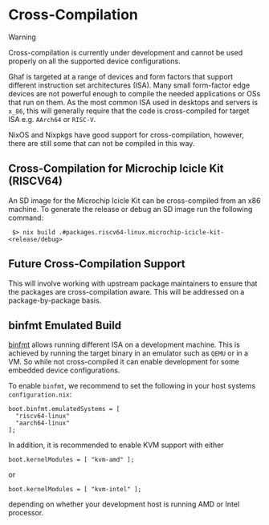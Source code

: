 <!--
    Copyright 2022-2024 TII (SSRC) and the Ghaf contributors
    SPDX-License-Identifier: CC-BY-SA-4.0
-->

# Cross-Compilation

> [!WARNING]
> Cross-compilation is currently under development and cannot be used properly on all the supported device configurations.

Ghaf is targeted at a range of devices and form factors that support different instruction set architectures (ISA). Many small form-factor edge devices are not powerful enough to compile the needed applications or OSs that run on them. As the most common ISA used in desktops and servers is ``x_86``, this will generally require that the code is cross-compiled for target ISA e.g. ``AArch64`` or ``RISC-V``.

NixOS and Nixpkgs have good support for cross-compilation, however, there are still some that can not be compiled in this way.

## Cross-Compilation for Microchip Icicle Kit (RISCV64)

An SD image for the Microchip Icicle Kit can be cross-compiled from an x86 machine. To generate the release or debug an SD image run the following command:

```
 $> nix build .#packages.riscv64-linux.microchip-icicle-kit-<release/debug>
```

## Future Cross-Compilation Support

This will involve working with upstream package maintainers to ensure that the packages are cross-compilation aware. This will be addressed on a package-by-package basis.

## binfmt Emulated Build

[binfmt](https://en.wikipedia.org/wiki/Binfmt_misc) allows running different ISA on a development machine. This is achieved by running the target binary in an emulator such as ``QEMU`` or in a VM. So while not cross-compiled it can enable development for some embedded device configurations.

To enable ``binfmt``, we recommend to set the following in your host systems ``configuration.nix``:

    boot.binfmt.emulatedSystems = [
      "riscv64-linux"
      "aarch64-linux"
    ];

In addition, it is recommended to enable KVM support with either

    boot.kernelModules = [ "kvm-amd" ];

or

    boot.kernelModules = [ "kvm-intel" ];

depending on whether your development host is running AMD or Intel processor.
